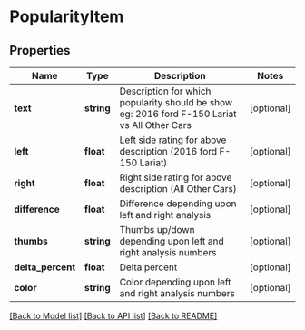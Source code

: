 # PopularityItem

## Properties
Name | Type | Description | Notes
------------ | ------------- | ------------- | -------------
**text** | **string** | Description for which popularity should be show eg: 2016 ford F-150 Lariat vs All Other Cars | [optional] 
**left** | **float** | Left side rating for above description (2016 ford F-150 Lariat) | [optional] 
**right** | **float** | Right side rating for above description (All Other Cars) | [optional] 
**difference** | **float** | Difference depending upon left and right analysis | [optional] 
**thumbs** | **string** | Thumbs up/down depending upon left and right analysis numbers | [optional] 
**delta_percent** | **float** | Delta percent | [optional] 
**color** | **string** | Color depending upon left and right analysis numbers | [optional] 

[[Back to Model list]](../README.md#documentation-for-models) [[Back to API list]](../README.md#documentation-for-api-endpoints) [[Back to README]](../README.md)


